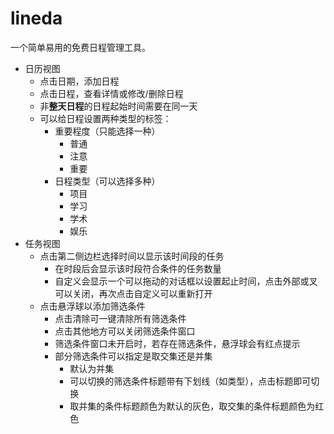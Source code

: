 # lineda

一个简单易用的免费日程管理工具。

- 日历视图
  - 点击日期，添加日程
  - 点击日程，查看详情或修改/删除日程
  - 非**整天日程**的日程起始时间需要在同一天
  - 可以给日程设置两种类型的标签：
    - 重要程度（只能选择一种）
      - 普通
      - 注意
      - 重要
    - 日程类型（可以选择多种）
      - 项目
      - 学习
      - 学术
      - 娱乐
- 任务视图
  - 点击第二侧边栏选择时间以显示该时间段的任务
    - 在时段后会显示该时段符合条件的任务数量
    - 自定义会显示一个可以拖动的对话框以设置起止时间，点击外部或叉可以关闭，再次点击自定义可以重新打开
  - 点击悬浮球以添加筛选条件
    - 点击清除可一键清除所有筛选条件
    - 点击其他地方可以关闭筛选条件窗口
    - 筛选条件窗口未开启时，若存在筛选条件，悬浮球会有红点提示
    - 部分筛选条件可以指定是取交集还是并集
      - 默认为并集
      - 可以切换的筛选条件标题带有下划线（如类型），点击标题即可切换
      - 取并集的条件标题颜色为默认的灰色，取交集的条件标题颜色为红色
